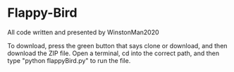 # Flappy-Bird

All code written and presented by WinstonMan2020

To download, press the green button that says clone or download, and then download the ZIP file.
Open a terminal, cd into the correct path, and then type "python flappyBird.py" to run the file.
